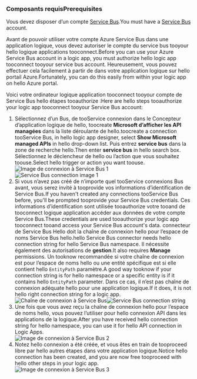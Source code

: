 ### <a name="prerequisites"></a><span data-ttu-id="414ec-101">Composants requis</span><span class="sxs-lookup"><span data-stu-id="414ec-101">Prerequisites</span></span>
<span data-ttu-id="414ec-102">Vous devez disposer d’un compte [Service Bus](https://azure.microsoft.com/services/service-bus/).</span><span class="sxs-lookup"><span data-stu-id="414ec-102">You must have a [Service Bus](https://azure.microsoft.com/services/service-bus/) account.</span></span>  

<span data-ttu-id="414ec-103">Avant de pouvoir utiliser votre compte Azure Service Bus dans une application logique, vous devez autoriser le compte du service bus tooyour hello logique applications tooconnect.</span><span class="sxs-lookup"><span data-stu-id="414ec-103">Before you can use your Azure Service Bus account in a logic app, you must authorize hello logic app tooconnect tooyour service bus account.</span></span> <span data-ttu-id="414ec-104">Heureusement, vous pouvez effectuer cela facilement à partir de dans votre application logique sur hello portail Azure.</span><span class="sxs-lookup"><span data-stu-id="414ec-104">Fortunately, you can do this easily from within your logic app on hello Azure portal.</span></span>  

<span data-ttu-id="414ec-105">Voici votre ordinateur logique application tooconnect tooyour compte de Service Bus hello étapes tooauthorize :</span><span class="sxs-lookup"><span data-stu-id="414ec-105">Here are hello steps tooauthorize your logic app tooconnect tooyour Service Bus account:</span></span>  

1. <span data-ttu-id="414ec-106">Sélectionnez d’un Bus, de tooService connexion dans le Concepteur d’application logique de hello, toocreate **Microsoft d’afficher les API managées** dans la liste déroulante de hello.</span><span class="sxs-lookup"><span data-stu-id="414ec-106">toocreate a connection tooService Bus, in hello logic app designer, select **Show Microsoft managed APIs** in hello drop-down list.</span></span> <span data-ttu-id="414ec-107">Puis entrez **service bus** dans la zone de recherche hello.</span><span class="sxs-lookup"><span data-stu-id="414ec-107">Then enter **service bus** in hello search box.</span></span> <span data-ttu-id="414ec-108">Sélectionnez le déclencheur de hello ou l’action que vous souhaitez toouse.</span><span class="sxs-lookup"><span data-stu-id="414ec-108">Select hello trigger or action you want toouse.</span></span>  
    <span data-ttu-id="414ec-109">![Image de connexion à Service Bus 1](./media/connectors-create-api-servicebus/servicebus-1.png)</span><span class="sxs-lookup"><span data-stu-id="414ec-109">![Service Bus connection image 1](./media/connectors-create-api-servicebus/servicebus-1.png)</span></span>  
2. <span data-ttu-id="414ec-110">Si vous n’avez pas créé de n’importe quel tooService connexions Bus avant, vous serez invité à tooprovide vos informations d’identification de Service Bus.</span><span class="sxs-lookup"><span data-stu-id="414ec-110">If you haven't created any connections tooService Bus before, you'll be prompted tooprovide your Service Bus credentials.</span></span> <span data-ttu-id="414ec-111">Ces informations d’identification sont utilisée tooauthorize votre tooand de tooconnect logique application accéder aux données de votre compte Service Bus.</span><span class="sxs-lookup"><span data-stu-id="414ec-111">These credentials are used tooauthorize your logic app tooconnect tooand access your Service Bus account's data.</span></span> <span data-ttu-id="414ec-112">connecteur de Service Bus Hello doit la chaîne de connexion hello pour l’espace de noms Service Bus hello.</span><span class="sxs-lookup"><span data-stu-id="414ec-112">hello Service Bus connector needs hello connection string for hello Service Bus namespace.</span></span> <span data-ttu-id="414ec-113">Il nécessite également des autorisations de **gestion**.</span><span class="sxs-lookup"><span data-stu-id="414ec-113">It also requires **Manage** permissions.</span></span> <span data-ttu-id="414ec-114">Un tooknow recommandée si votre chaîne de connexion est pour l’espace de noms hello ou une entité spécifique est si elle contient hello `EntityPath` paramètre.</span><span class="sxs-lookup"><span data-stu-id="414ec-114">A good way tooknow if your connection string is for hello namespace or a specific entity is if it contains hello `EntityPath` parameter.</span></span> <span data-ttu-id="414ec-115">Dans ce cas, il n’est pas chaîne de connexion adéquate hello pour une application logique.</span><span class="sxs-lookup"><span data-stu-id="414ec-115">If it does, it is not hello right connection string for a logic app.</span></span>  
    <span data-ttu-id="414ec-116">![Chaîne de connexion à Service Bus](./media/connectors-create-api-servicebus/connectionstring.png)</span><span class="sxs-lookup"><span data-stu-id="414ec-116">![Service Bus connection string](./media/connectors-create-api-servicebus/connectionstring.png)</span></span>
3. <span data-ttu-id="414ec-117">Une fois que vous avez reçu la chaîne de connexion hello pour l’espace de noms hello, vous pouvez l’utiliser pour hello connexion API dans les applications de la logique.</span><span class="sxs-lookup"><span data-stu-id="414ec-117">After you have received hello connection string for hello namespace, you can use it for hello API connection in Logic Apps.</span></span>  
    ![Image de connexion à Service Bus 2](./media/connectors-create-api-servicebus/servicebus-2.png)  
4. <span data-ttu-id="414ec-119">Notez hello connexion a été créée, et vous êtes en train de tooproceed libre par hello autres étapes dans votre application logique.</span><span class="sxs-lookup"><span data-stu-id="414ec-119">Notice hello connection has been created, and you are now free tooproceed with hello other steps in your logic app.</span></span>  
    ![Image de connexion à Service Bus 3](./media/connectors-create-api-servicebus/servicebus-3.png)   

